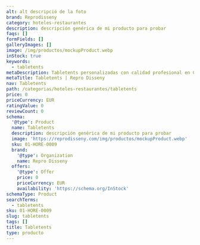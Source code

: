 ```yaml
---
alt: alt descripció de la foto
brand: Reprodisseny
category: hoteles-restaurantes
description: descripción genérica de mi producto para probar
faqs: []
formFields: []
galleryImages: []
image: /img/productos/mockupProduct.webp
inStock: true
keywords:
  - tabletents
metaDescription: Tabletents personalizadas con calidad profesional en Cataluña.
metaTitle: Tabletents | Repro Disseny
nav: Tabletents
path: /categorias/hoteles-restaurantes/tabletents
price: 0
priceCurrency: EUR
ratingValue: 0
reviewCount: 0
schema:
  '@type': Product
  name: Tabletents
  description: descripción genérica de mi producto para probar
  image: 'https://reprodisseny.com/img/productos/mockupProduct.webp'
  sku: 01-HORE-0009
  brand:
    '@type': Organization
    name: Repro Disseny
  offers:
    '@type': Offer
    price: 0
    priceCurrency: EUR
    availability: 'https://schema.org/InStock'
schemaType: Product
searchTerms:
  - tabletents
sku: 01-HORE-0009
slug: tabletents
tags: []
title: Tabletents
type: producto
---
```


